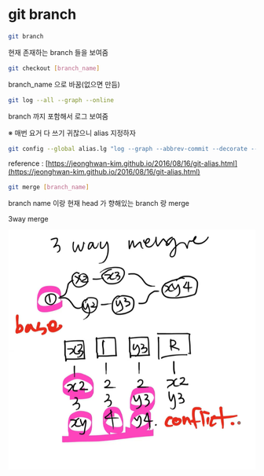 # git branch

```bash
git branch
```

현재 존재하는 branch 들을 보여줌

```bash
git checkout [branch_name]
```

branch_name 으로 바꿈(없으면 만듬)

```bash
git log --all --graph --online
```

branch 까지 포함해서 로그 보여줌

※ 매번 요거 다 쓰기 귀찮으니 alias 지정하자

```bash
git config --global alias.lg "log --graph --abbrev-commit --decorate --format=format:'%C(cyan)%h%C(reset) - %C(green)(%ar)%C(reset) %C(white)%s%C(reset) %C(dim white)- %an%C(reset)%C(yellow)%d%C(reset)' --all"
```

reference : [https://jeonghwan-kim.github.io/2016/08/16/git-alias.html](https://jeonghwan-kim.github.io/2016/08/16/git-alias.html)

```bash
git merge [branch_name]
```

branch name 이랑 현재 head 가 향해있는 branch 랑 merge

3way merge

![Untitled](git%20branch%2052dd7d8b511d4392b672076e17a30cd5/Untitled.png)